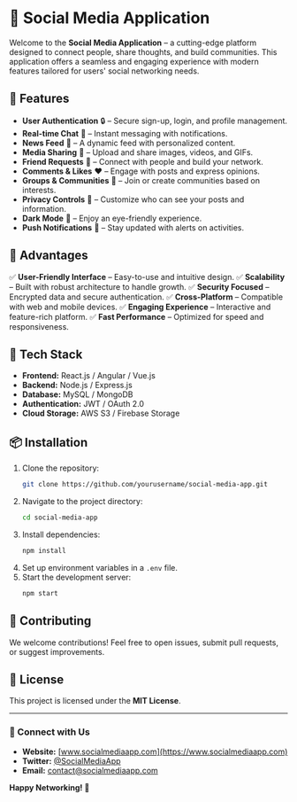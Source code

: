# 📱 Social Media Application

Welcome to the **Social Media Application** – a cutting-edge platform designed to connect people, share thoughts, and build communities. This application offers a seamless and engaging experience with modern features tailored for users' social networking needs.

## 🚀 Features

- **User Authentication** 🔒 – Secure sign-up, login, and profile management.
- **Real-time Chat** 💬 – Instant messaging with notifications.
- **News Feed** 📰 – A dynamic feed with personalized content.
- **Media Sharing** 📸 – Upload and share images, videos, and GIFs.
- **Friend Requests** 🤝 – Connect with people and build your network.
- **Comments & Likes** ❤️ – Engage with posts and express opinions.
- **Groups & Communities** 👥 – Join or create communities based on interests.
- **Privacy Controls** 🔐 – Customize who can see your posts and information.
- **Dark Mode** 🌙 – Enjoy an eye-friendly experience.
- **Push Notifications** 🔔 – Stay updated with alerts on activities.

## 🌟 Advantages

✅ **User-Friendly Interface** – Easy-to-use and intuitive design.
✅ **Scalability** – Built with robust architecture to handle growth.
✅ **Security Focused** – Encrypted data and secure authentication.
✅ **Cross-Platform** – Compatible with web and mobile devices.
✅ **Engaging Experience** – Interactive and feature-rich platform.
✅ **Fast Performance** – Optimized for speed and responsiveness.

## 📂 Tech Stack

- **Frontend:** React.js / Angular / Vue.js
- **Backend:** Node.js / Express.js
- **Database:** MySQL / MongoDB
- **Authentication:** JWT / OAuth 2.0
- **Cloud Storage:** AWS S3 / Firebase Storage

## 📦 Installation

1. Clone the repository:
   ```bash
   git clone https://github.com/yourusername/social-media-app.git
   ```
2. Navigate to the project directory:
   ```bash
   cd social-media-app
   ```
3. Install dependencies:
   ```bash
   npm install
   ```
4. Set up environment variables in a `.env` file.
5. Start the development server:
   ```bash
   npm start
   ```

## 🤝 Contributing

We welcome contributions! Feel free to open issues, submit pull requests, or suggest improvements.

## 📜 License

This project is licensed under the **MIT License**.

---

### 🔗 Connect with Us
- **Website:** [www.socialmediaapp.com](https://www.socialmediaapp.com)
- **Twitter:** [@SocialMediaApp](https://twitter.com/SocialMediaApp)
- **Email:** [contact@socialmediaapp.com](mailto:contact@socialmediaapp.com)

**Happy Networking! 🚀**

